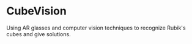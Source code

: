 # CubeVision
Using AR glasses and computer vision techniques to recognize Rubik's cubes and give solutions.
